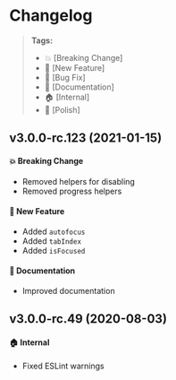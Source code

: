 Changelog
=========

> **Tags:**
> - :boom:       [Breaking Change]
> - :rocket:     [New Feature]
> - :bug:        [Bug Fix]
> - :memo:       [Documentation]
> - :house:      [Internal]
> - :nail_care:  [Polish]

## v3.0.0-rc.123 (2021-01-15)

#### :boom: Breaking Change

* Removed helpers for disabling
* Removed progress helpers

#### :rocket: New Feature

* Added `autofocus`
* Added `tabIndex`
* Added `isFocused`

#### :memo: Documentation

* Improved documentation

## v3.0.0-rc.49 (2020-08-03)

#### :house: Internal

* Fixed ESLint warnings
